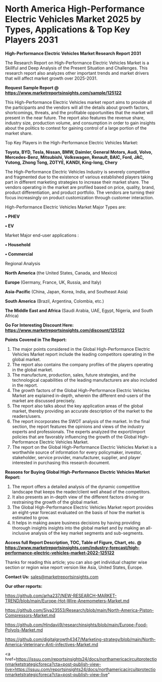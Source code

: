 # North America High-Performance Electric Vehicles Market 2025 by Types, Applications & Top Key Players 2031

<strong>High-Performance Electric Vehicles Market Research Report 2031</strong>

The Research Report on High-Performance Electric Vehicles Market is a Skillful and Deep Analysis of the Present Situation and Challenges. This research report also analyzes other important trends and market drivers that will affect market growth over 2025-2031.

<strong>Request Sample Report @ <a href=https://www.marketreportsinsights.com/sample/125122>https://www.marketreportsinsights.com/sample/125122</a></strong>

This High-Performance Electric Vehicles market report aims to provide all the participants and the vendors will all the details about growth factors, shortcomings, threats, and the profitable opportunities that the market will present in the near future. The report also features the revenue share, industry size, production volume, and consumption in order to gain insights about the politics to contest for gaining control of a large portion of the market share.

Top Key Players in the High-Performance Electric Vehicles Market:

<strong>Toyota, BYD, Tesla, Nissan, BMW, Daimler, General Motors, Audi, Volvo, Mercedes-Benz, Mitsubishi, Volkswagen, Renault, BAIC, Ford, JAC, Yutong, Zhong Tong, ZOTYE, KANDI, King-long, Chery</strong>

The High-Performance Electric Vehicles Industry is severely competitive and fragmented due to the existence of various established players taking part in different marketing strategies to increase their market share. The vendors operating in the market are profiled based on price, quality, brand, product differentiation, and product portfolio. The vendors are turning their focus increasingly on product customization through customer interaction.

High-Performance Electric Vehicles Market Major Types are:

<strong>• PHEV

• EV</strong>

Market Major end-user applications :

<strong>• Household

• Commercial</strong>

Regional Analysis

</u><strong><b>North America</b></strong> (the United States, Canada, and Mexico)

<strong><b>Europe </b></strong>(Germany, France, UK, Russia, and Italy)

<strong><b>Asia-Pacific</b></strong> (China, Japan, Korea, India, and Southeast Asia)

<strong><b>South America</b></strong> (Brazil, Argentina, Colombia, etc.)

<strong><b>The Middle East and Africa</b></strong> (Saudi Arabia, UAE, Egypt, Nigeria, and South Africa)

<strong>Go For Interesting Discount Here: <a href=https://www.marketreportsinsights.com/discount/125122>https://www.marketreportsinsights.com/discount/125122</a></strong>

<strong>Points Covered in The Report:</strong>
<ol>
  <li>The major points considered in the Global High-Performance Electric Vehicles Market report include the leading competitors operating in the global market.</li>
  <li>The report also contains the company profiles of the players operating in the global market.</li>
  <li>The manufacture, production, sales, future strategies, and the technological capabilities of the leading manufacturers are also included in the report.</li>
  <li>The growth factors of the Global High-Performance Electric Vehicles Market are explained in-depth, wherein the different end-users of the market are discussed precisely.</li>
  <li>The report also talks about the key application areas of the global market, thereby providing an accurate description of the market to the readers/users.</li>
  <li>The report incorporates the SWOT analysis of the market. In the final section, the report features the opinions and views of the industry experts and professionals. The experts analyzed the export/import policies that are favorably influencing the growth of the Global High-Performance Electric Vehicles Market.</li>
  <li>The report on the Global High-Performance Electric Vehicles Market is a worthwhile source of information for every policymaker, investor, stakeholder, service provider, manufacturer, supplier, and player interested in purchasing this research document.</li>
</ol>
<strong>Reasons for Buying Global High-Performance Electric Vehicles Market Report:</strong>

<ol>
  <li>The report offers a detailed analysis of the dynamic competitive landscape that keeps the reader/client well ahead of the competitors.</li>
  <li>It also presents an in-depth view of the different factors driving or restraining the growth of the global market.</li>
  <li>The Global High-Performance Electric Vehicles Market report provides an eight-year forecast evaluated on the basis of how the market is estimated to grow.</li>
  <li>It helps in making aware business decisions by having providing thorough insights insights into the global market and by making an all-inclusive analysis of the key market segments and sub-segments.</li>
</ol>
<strong>Access full Report Description, TOC, Table of Figure, Chart, etc. @ <a href=https://www.marketreportsinsights.com/industry-forecast/high-performance-electric-vehicles-market-2022-125122>https://www.marketreportsinsights.com/industry-forecast/high-performance-electric-vehicles-market-2022-125122</a></strong>


Thanks for reading this article; you can also get individual chapter wise section or region wise report version like Asia, United States, Europe.

<strong>Contact Us:</strong>
sales@marketreportsinsights.com

<strong>Our other reports:</strong>

<a href=https://github.com/arha237/NEW-RESEARCH-MARKET-TREND/blob/main/Europe-Hot-Wire-Anemometers-Market.md>https://github.com/arha237/NEW-RESEARCH-MARKET-TREND/blob/main/Europe-Hot-Wire-Anemometers-Market.md</a>

<a href=https://github.com/Siya23553/Research/blob/main/North-America-Piston-Compressors-Market.md>https://github.com/Siya23553/Research/blob/main/North-America-Piston-Compressors-Market.md</a>

<a href=https://github.com/Hindavii9/researchinsights/blob/main/Europe-Food-Polyols-Market.md>https://github.com/Hindavii9/researchinsights/blob/main/Europe-Food-Polyols-Market.md</a>

<a href=https://github.com/digitalgrowth4347/Marketing-strategy/blob/main/North-America-Veterinary-Anti-infectives-Market.md>https://github.com/digitalgrowth4347/Marketing-strategy/blob/main/North-America-Veterinary-Anti-infectives-Market.md</a>

<a href=https://issuu.com/reportsinsights24/docs/northamericacircuitprotectionmarketstrategicforeca?cta=post-publish-view-live>https://issuu.com/reportsinsights24/docs/northamericacircuitprotectionmarketstrategicforeca?cta=post-publish-view-live</a>"

